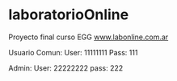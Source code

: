 # laboratorioOnline
Proyecto final curso EGG
www.labonline.com.ar

Usuario Comun:
User: 11111111
Pass: 111

Admin:
User: 22222222
pass: 222

